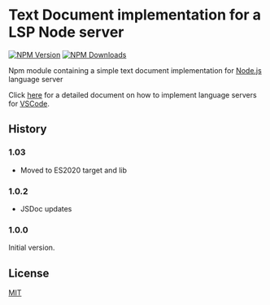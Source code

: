 # Text Document implementation for a LSP Node server

[![NPM Version](https://img.shields.io/npm/v/vscode-languageserver-textdocument.svg)](https://npmjs.org/package/vscode-languageserver-textdocument)
[![NPM Downloads](https://img.shields.io/npm/dm/vscode-languageserver-textdocument.svg)](https://npmjs.org/package/vscode-languageserver-textdocument)

Npm module containing a simple text document implementation for [Node.js](https://nodejs.org/) language server

Click [here](https://code.visualstudio.com/docs/extensions/example-language-server) for a detailed document on how
to implement language servers for [VSCode](https://code.visualstudio.com/).

## History

### 1.03

- Moved to ES2020 target and lib

### 1.0.2

- JSDoc updates

### 1.0.0

Initial version.

## License
[MIT](https://github.com/Microsoft/vscode-languageserver-node/blob/master/License.txt)
